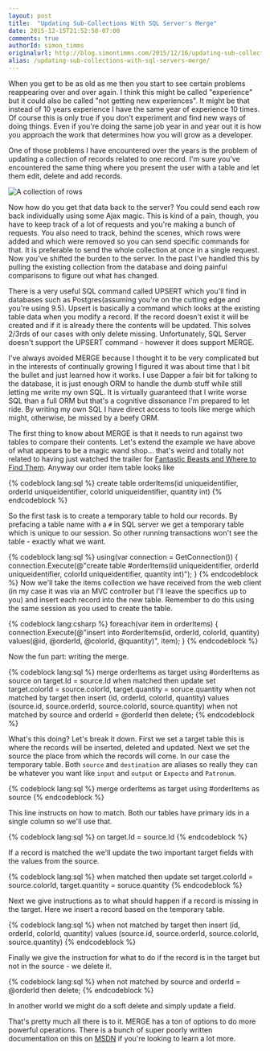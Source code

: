 ```yaml
---
layout: post
title:  "Updating Sub-Collections With SQL Server's Merge"
date: 2015-12-15T21:52:50-07:00
comments: true
authorId: simon_timms
originalurl: http://blog.simontimms.com/2015/12/16/updating-sub-collections-with-sql-servers-merge/
alias: /updating-sub-collections-with-sql-servers-merge/
---
```


When you get to be as old as me then you start to see certain problems reappearing over and over again. I think this might be called "experience" but it could also be called "not getting new experiences". It might be that instead of 10 years experience I have the same year of experience 10 times. Of course this is only true if you don't experiment and find new ways of doing things. Even if you're doing the same job year in and year out it is how you approach the work that determines how you will grow as a developer.

<!--more--> 

One of those problems I have encountered over the years is the problem of updating a collection of records related to one record. I'm sure you've encountered the same thing where you present the user with a table and let them edit, delete and add records.

![A collection of rows](http://i.imgur.com/QCYisPG.png)

Now how do you get that data back to the server? You could send each row back individually using some Ajax magic. This is kind of a pain, though, you have to keep track of a lot of requests and you're making a bunch of requests. You also need to track, behind the scenes, which rows were added and which were removed so you can send specific commands for that. It is preferable to send the whole collection at once in a single request. Now you've shifted the burden to the server. In the past I've handled this by pulling the existing collection from the database and doing painful comparisons to figure out what has changed. 

There is a very useful SQL command called UPSERT which you'll find in databases such as Postgres(assuming you're on the cutting edge and you're using 9.5). Upsert is basically a command which looks at the existing table data when you modify a record. If the record doesn't exist it will be created and if it is already there the contents will be updated. This solves 2/3rds of our cases with only delete missing. Unfortunately, SQL Server doesn't support the UPSERT command - however it does support MERGE. 

I've always avoided MERGE because I thought it to be very complicated but in the interests of continually growing I figured it was about time that I bit the bullet and just learned how it works. I use Dapper a fair bit for talking to the database, it is just enough ORM to handle the dumb stuff while still letting me write my own SQL. It is virtually guaranteed that I write worse SQL than a full ORM but that's a cognitive dissonance I'm prepared to let ride. By writing my own SQL I have direct access to tools like merge which might, otherwise, be missed by a beefy ORM. 

The first thing to know about MERGE is that it needs to run against two tables to compare their contents. Let's extend the example we have above of what appears to be a magic wand shop... that's weird and totally not related to having just watched the trailer for [Fantastic Beasts and Where to Find Them](https://www.youtube.com/watch?v=Wj1devH5JP4). Anyway our order item table looks like 

{% codeblock lang:sql %}
create table orderItems(id uniqueidentifier,
              orderId uniqueidentifier,
              colorId uniqueidentifier,
              quantity int)
{% endcodeblock %}

So the first task is to create a temporary table to hold our records. By prefacing a table name with a `#` in SQL server we get a temporary table which is unique to our session. So other running transactions won't see the table - exactly what we want.

{% codeblock lang:sql %}
using(var connection = GetConnection())
{
   connection.Execute(@"create table #orderItems(id uniqueidentifier,
               orderId uniqueidentifier,
               colorId uniqueidentifier,
               quantity int)");
}
{% endcodeblock %}
Now we'll take the items collection we have received from the web client (in my case it was via an MVC controller but I'll leave the specifics up to you) and insert each record into the new table. Remember to do this using the same session as you used to create the table. 

{% codeblock lang:csharp %}
foreach(var item in orderItems)
{
    connection.Execute(@"insert into #orderItems(id, 
			orderId, 
			colorId, 
			quantity) 
		values(@id, 
			@orderId, 
			@colorId, 
			@quantity)", item);
}
{% endcodeblock %}

Now the fun part: writing the merge. 

{% codeblock lang:sql %}
merge orderItems as target
      using #orderItems as source
      on target.Id = source.Id 
      when matched then
           update set target.colorId = source.colorId, 
                  target.quantity = soruce.quantity
      when not matched by target then 
	  insert (id, 
      		  orderId, 
              colorId, 
              quantity) 
     values (source.id, 
     		 source.orderId, 
             source.colorId, 
             source.quantity)
     when not matched by source 
      and orderId = @orderId then delete;
{% endcodeblock %}

What's this doing? Let's break it down. First we set a target table this is where the records will be inserted, deleted and updated. Next we set the source the place from which the records will come. In our case the temporary table. Both `source` and `destination` are aliases so really they can be whatever you want like `input` and `output` or `Expecto` and `Patronum`.

{% codeblock lang:sql %}
merge orderItems as target
      using #orderItems as source
{% endcodeblock %}

This line instructs on how to match. Both our tables have primary ids in a single column so we'll use that.

{% codeblock lang:sql %}
on target.Id = source.Id 
{% endcodeblock %}

If a record is matched the we'll update the two important target fields with the values from the source.

{% codeblock lang:sql %}
when matched then
           update set target.colorId = source.colorId, 
                  target.quantity = soruce.quantity
{% endcodeblock %}

Next we give instructions as to what should happen if a record is missing in the target. Here we insert a record based on the temporary table.

{% codeblock lang:sql %}
when not matched by target then 
	  insert (id, 
      		  orderId, 
              colorId, 
              quantity) 
     values (source.id, 
     		 source.orderId, 
             source.colorId, 
             source.quantity)
{% endcodeblock %}

Finally we give the instruction for what to do if the record is in the target but not in the source - we delete it. 

{% codeblock lang:sql %}
when not matched by source 
     and orderId = @orderId then delete;
{% endcodeblock %}

In another world we might do a soft delete and simply update a field.

That's pretty much all there is to it. MERGE has a ton of options to do more powerful operations. There is a bunch of super poorly written documentation on this on [MSDN](https://msdn.microsoft.com/en-us/library/bb510625.aspx?f=255&MSPPError=-2147217396) if you're looking to learn a lot more.

